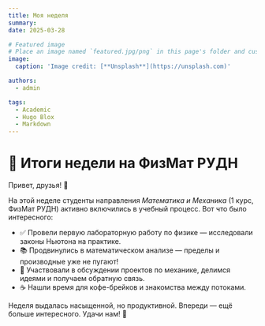 ```yaml
---
title: Моя неделя
summary: 
date: 2025-03-28

# Featured image
# Place an image named `featured.jpg/png` in this page's folder and customize its options here.
image:
  caption: 'Image credit: [**Unsplash**](https://unsplash.com)'

authors:
  - admin

tags:
  - Academic
  - Hugo Blox
  - Markdown
---
```


# 📅 Итоги недели на ФизМат РУДН

Привет, друзья! 👋

На этой неделе студенты направления *Математика и Механика* (1 курс, ФизМат РУДН) активно включились в учебный процесс. Вот что было интересного:

- ✅ Провели первую лабораторную работу по физике — исследовали законы Ньютона на практике.
- 📚 Продвинулись в математическом анализе — пределы и производные уже не пугают!
- 💬 Участвовали в обсуждении проектов по механике, делимся идеями и получаем обратную связь.
- ☕ Нашли время для кофе-брейков и знакомства между потоками.

Неделя выдалась насыщенной, но продуктивной. Впереди — ещё больше интересного. Удачи нам! 🚀


